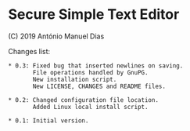 Secure Simple Text Editor
=========================

(C) 2019 António Manuel Dias

Changes list:

    * 0.3: Fixed bug that inserted newlines on saving.
           File operations handled by GnuPG.
           New installation script.
           New LICENSE, CHANGES and README files.
    
    * 0.2: Changed configuration file location.
           Added Linux local install script.
    
    * 0.1: Initial version.
